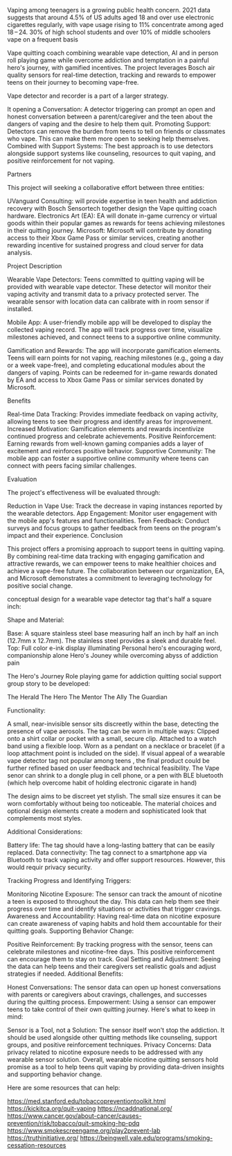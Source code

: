 Vaping among teenagers is a growing public health concern. 2021 data suggests that around 4.5% of US adults aged 18 and over use electronic cigarettes regularly, with vape usage rising to 11% concentrate among aged 18 – 24. 30% of high school students and over 10% of middle schoolers vape on a frequent basis

Vape quitting coach combining wearable vape detection, AI and in person roll playing game while overcome addiction and temptation in a painful hero's journey, with gamified incentives. The project leverages Bosch air quality sensors for real-time detection, tracking and rewards to empower teens on their journey to becoming vape-free.  

Vape detector and recorder is a part of a larger strategy.

It opening a Conversation: A detector triggering can prompt an open and honest conversation between a parent/caregiver and the teen about the dangers of vaping and the desire to help them quit.
Promoting Support: Detectors can remove the burden from teens to tell on friends or classmates who vape. This can make them more open to seeking help themselves.
Combined with Support Systems: The best approach is to use detectors alongside support systems like counseling, resources to quit vaping, and positive reinforcement for not vaping.

Partners

This project will seeking a collaborative effort between three entities:

UVanguard Consulting: will provide expertise in teen health and addiction recovery with Bosch Sensortech together design the Vape quitting coach hardware.
Electronics Art (EA): EA will donate in-game currency or virtual goods within their popular games as rewards for teens achieving milestones in their quitting journey.
Microsoft: Microsoft will contribute by donating access to their Xbox Game Pass or similar services, creating another rewarding incentive for sustained progress and cloud server for data analysis.

Project Description

Wearable Vape Detectors: Teens committed to quitting vaping will be provided with wearable vape detector. These detector will monitor their vaping activity and transmit data to a privacy protected server. The wearable sensor with location data can calibrate with in room sensor if installed.

Mobile App: A user-friendly mobile app will be developed to display the collected vaping record. The app will track progress over time, visualize milestones achieved, and connect teens to a supportive online community.

Gamification and Rewards: The app will incorporate gamification elements. Teens will earn points for not vaping, reaching milestones (e.g., going a day or a week vape-free), and completing educational modules about the dangers of vaping. Points can be redeemed for in-game rewards donated by EA and access to Xbox Game Pass or similar services donated by Microsoft.

Benefits

Real-time Data Tracking: Provides immediate feedback on vaping activity, allowing teens to see their progress and identify areas for improvement.
Increased Motivation: Gamification elements and rewards incentivize continued progress and celebrate achievements.
Positive Reinforcement: Earning rewards from well-known gaming companies adds a layer of excitement and reinforces positive behavior.
Supportive Community: The mobile app can foster a supportive online community where teens can connect with peers facing similar challenges.

Evaluation

The project's effectiveness will be evaluated through:

Reduction in Vape Use: Track the decrease in vaping instances reported by the wearable detectors.
App Engagement: Monitor user engagement with the mobile app's features and functionalities.
Teen Feedback: Conduct surveys and focus groups to gather feedback from teens on the program's impact and their experience.
Conclusion

This project offers a promising approach to support teens in quitting vaping. By combining real-time data tracking with engaging gamification and attractive rewards, we can empower teens to make healthier choices and achieve a vape-free future. The collaboration between our organization, EA, and Microsoft demonstrates a commitment to leveraging technology for positive social change.

conceptual design for a wearable vape detector tag that's half a square inch:

Shape and Material:

Base: A square stainless steel base measuring half an inch by half an inch (12.7mm x 12.7mm). The stainless steel provides a sleek and durable feel.
Top: Full color e-ink display illuminating Personal hero's encouraging word, companionship alone Hero's Jouney while overcoming abyss of addiction pain

The Hero's Journey Role playing game for addiction quitting social support group story to be developed:

The Herald
The Hero
The Mentor
The Ally
The Guardian

Functionality:

A small, near-invisible sensor sits discreetly within the base, detecting the presence of vape aerosols.
The tag can be worn in multiple ways:
Clipped onto a shirt collar or pocket with a small, secure clip.
Attached to a watch band using a flexible loop.
Worn as a pendant on a necklace or bracelet (if a loop attachment point is included on the side).
If visual appeal of a wearable vape detector tag not popular among teens , the final product could be further refined based on user feedback and technical feasibility.  The Vape senor can shrink to a dongle plug in cell phone, or a pen with BLE bluetooth (which help overcome habit of holding electronic cigarate in hand)

The design aims to be discreet yet stylish. The small size ensures it can be worn comfortably without being too noticeable. The material choices and optional design elements create a modern and sophisticated look that complements most styles.

Additional Considerations:

Battery life: The tag should have a long-lasting battery that can be easily replaced.
Data connectivity: The tag connect to a smartphone app via Bluetooth to track vaping activity and offer support resources. However, this would requir privacy security.

Tracking Progress and Identifying Triggers:

Monitoring Nicotine Exposure: The sensor can track the amount of nicotine a teen is exposed to throughout the day. This data can help them see their progress over time and identify situations or activities that trigger cravings.
Awareness and Accountability: Having real-time data on nicotine exposure can create awareness of vaping habits and hold them accountable for their quitting goals.
Supporting Behavior Change:

Positive Reinforcement: By tracking progress with the sensor, teens can celebrate milestones and nicotine-free days. This positive reinforcement can encourage them to stay on track.
Goal Setting and Adjustment: Seeing the data can help teens and their caregivers set realistic goals and adjust strategies if needed.
Additional Benefits:

Honest Conversations: The sensor data can open up honest conversations with parents or caregivers about cravings, challenges, and successes during the quitting process.
Empowerment: Using a sensor can empower teens to take control of their own quitting journey.
Here's what to keep in mind:

Sensor is a Tool, not a Solution: The sensor itself won't stop the addiction. It should be used alongside other quitting methods like counseling, support groups, and positive reinforcement techniques.
Privacy Concerns: Data privacy related to nicotine exposure needs to be addressed with any wearable sensor solution.
Overall, wearable nicotine quitting sensors hold promise as a tool to help teens quit vaping by providing data-driven insights and supporting behavior change.

Here are some resources that can help:

https://med.stanford.edu/tobaccopreventiontoolkit.html
https://kickitca.org/quit-vaping
https://ncaddnational.org/
https://www.cancer.gov/about-cancer/causes-prevention/risk/tobacco/quit-smoking-hp-pdq
https://www.smokescreengame.org/play2prevent-lab
https://truthinitiative.org/
https://beingwell.yale.edu/programs/smoking-cessation-resources
